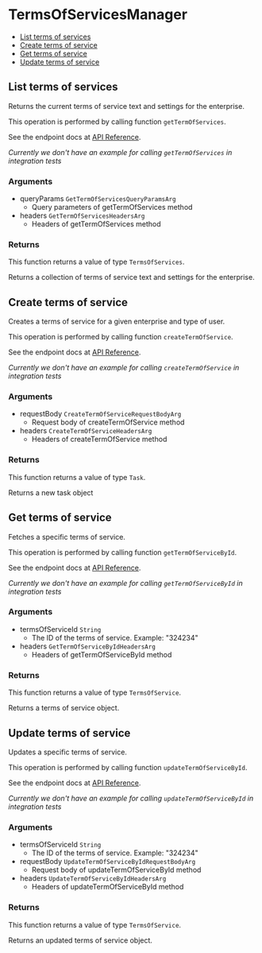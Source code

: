 # TermsOfServicesManager


- [List terms of services](#list-terms-of-services)
- [Create terms of service](#create-terms-of-service)
- [Get terms of service](#get-terms-of-service)
- [Update terms of service](#update-terms-of-service)

## List terms of services

Returns the current terms of service text and settings
for the enterprise.

This operation is performed by calling function `getTermOfServices`.

See the endpoint docs at
[API Reference](https://developer.box.com/reference/get-terms-of-services/).

*Currently we don't have an example for calling `getTermOfServices` in integration tests*

### Arguments

- queryParams `GetTermOfServicesQueryParamsArg`
  - Query parameters of getTermOfServices method
- headers `GetTermOfServicesHeadersArg`
  - Headers of getTermOfServices method


### Returns

This function returns a value of type `TermsOfServices`.

Returns a collection of terms of service text and settings for the
enterprise.


## Create terms of service

Creates a terms of service for a given enterprise
and type of user.

This operation is performed by calling function `createTermOfService`.

See the endpoint docs at
[API Reference](https://developer.box.com/reference/post-terms-of-services/).

*Currently we don't have an example for calling `createTermOfService` in integration tests*

### Arguments

- requestBody `CreateTermOfServiceRequestBodyArg`
  - Request body of createTermOfService method
- headers `CreateTermOfServiceHeadersArg`
  - Headers of createTermOfService method


### Returns

This function returns a value of type `Task`.

Returns a new task object


## Get terms of service

Fetches a specific terms of service.

This operation is performed by calling function `getTermOfServiceById`.

See the endpoint docs at
[API Reference](https://developer.box.com/reference/get-terms-of-services-id/).

*Currently we don't have an example for calling `getTermOfServiceById` in integration tests*

### Arguments

- termsOfServiceId `String`
  - The ID of the terms of service. Example: "324234"
- headers `GetTermOfServiceByIdHeadersArg`
  - Headers of getTermOfServiceById method


### Returns

This function returns a value of type `TermsOfService`.

Returns a terms of service object.


## Update terms of service

Updates a specific terms of service.

This operation is performed by calling function `updateTermOfServiceById`.

See the endpoint docs at
[API Reference](https://developer.box.com/reference/put-terms-of-services-id/).

*Currently we don't have an example for calling `updateTermOfServiceById` in integration tests*

### Arguments

- termsOfServiceId `String`
  - The ID of the terms of service. Example: "324234"
- requestBody `UpdateTermOfServiceByIdRequestBodyArg`
  - Request body of updateTermOfServiceById method
- headers `UpdateTermOfServiceByIdHeadersArg`
  - Headers of updateTermOfServiceById method


### Returns

This function returns a value of type `TermsOfService`.

Returns an updated terms of service object.


